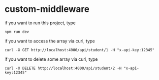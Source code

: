 # custom-middleware

if you want to run this project, type
```
npm run dev
```

if you want to access the array via curl, type
```
curl -X GET http://localhost:4000/api/student/1 -H "x-api-key:12345"
```

if you want to delete some array via curl, type
```
curl -X DELETE http://localhost:4000/api/student/2 -H "x-api-key:12345"
```
